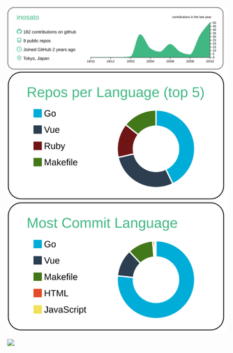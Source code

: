 [![](https://raw.githubusercontent.com/inosato/inosato/main/profile-summary-card-output/vue/0-profile-details.svg)](https://github.com/vn7n24fzkq/github-profile-summary-cards)
[![](https://raw.githubusercontent.com/inosato/inosato/main/profile-summary-card-output/vue/1-repos-per-language.svg)](https://github.com/vn7n24fzkq/github-profile-summary-cards)
[![](https://raw.githubusercontent.com/inosato/inosato/main/profile-summary-card-output/vue/2-most-commit-language.svg)](https://github.com/vn7n24fzkq/github-profile-summary-cards)


<!-- see https://github.com/antonkomarev/github-profile-views-counter -->
![](https://komarev.com/ghpvc/?username=inosato)
